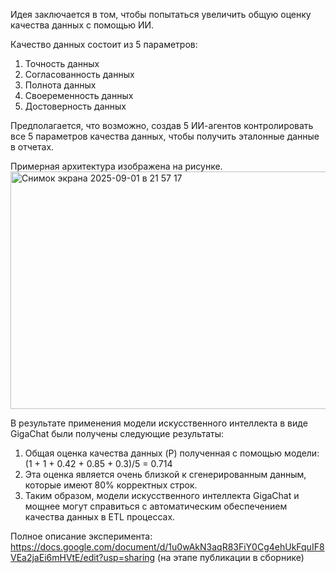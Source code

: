Идея заключается в том, чтобы попытаться увеличить общую оценку качества данных с помощью ИИ. 

Качество данных состоит из 5 параметров:
1. Точность данных
2. Согласованность данных
3. Полнота данных
4. Своеременность данных
5. Достоверность данных

Предполагается, что возможно, создав 5 ИИ-агентов контролировать все 5 параметров качества данных, чтобы получить эталонные данные в отчетах.

Примерная архитектура изображена на рисунке.
<img width="923" height="380" alt="Снимок экрана 2025-09-01 в 21 57 17" src="https://github.com/user-attachments/assets/8cd14c5b-fc7d-4aed-9bbc-dc35bd8c2573" />

В результате применения модели искусственного интеллекта в виде GigaChat были получены следующие результаты: 
1. Общая оценка качества данных (P)  полученная с помощью модели: 
  (1 + 1 + 0.42 + 0.85 + 0.3)/5 = 0.714
2. Эта оценка является очень близкой к сгенерированным данным, которые имеют 80% корректных строк. 
3. Таким образом, модели искусственного интеллекта GigaChat и мощнее могут справиться с автоматическим обеспечением качества данных в ETL процессах.

Полное описание эксперимента: https://docs.google.com/document/d/1u0wAkN3aqR83FiY0Cg4ehUkFquIF8VEa2jaEi6mHVtE/edit?usp=sharing (на этапе публикации в сборнике)

